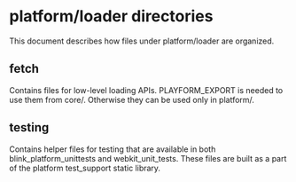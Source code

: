 # platform/loader directories

This document describes how files under platform/loader are organized.

## fetch

Contains files for low-level loading APIs.  PLAYFORM_EXPORT is needed to use
them from core/.  Otherwise they can be used only in platform/.

## testing

Contains helper files for testing that are available in both
blink_platform_unittests and webkit_unit_tests.
These files are built as a part of the platform test_support static library.
